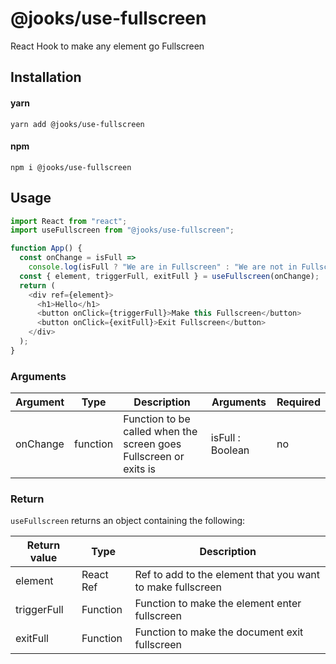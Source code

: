# @jooks/use-fullscreen

React Hook to make any element go Fullscreen

## Installation

#### yarn

`yarn add @jooks/use-fullscreen`

#### npm

`npm i @jooks/use-fullscreen`

## Usage

```js
import React from "react";
import useFullscreen from "@jooks/use-fullscreen";

function App() {
  const onChange = isFull =>
    console.log(isFull ? "We are in Fullscreen" : "We are not in Fullscreen");
  const { element, triggerFull, exitFull } = useFullscreen(onChange);
  return (
    <div ref={element}>
      <h1>Hello</h1>
      <button onClick={triggerFull}>Make this Fullscreen</button>
      <button onClick={exitFull}>Exit Fullscreen</button>
    </div>
  );
}
```

### Arguments

| Argument | Type     | Description                                                       | Arguments        | Required |
| -------- | -------- | ----------------------------------------------------------------- | ---------------- | -------- |
| onChange | function | Function to be called when the screen goes Fullscreen or exits is | isFull : Boolean | no       |

### Return

`useFullscreen` returns an object containing the following:

| Return value | Type      | Description                                                |
| ------------ | --------- | ---------------------------------------------------------- |
| element      | React Ref | Ref to add to the element that you want to make fullscreen |
| triggerFull  | Function  | Function to make the element enter fullscreen              |
| exitFull     | Function  | Function to make the document exit fullscreen              |
